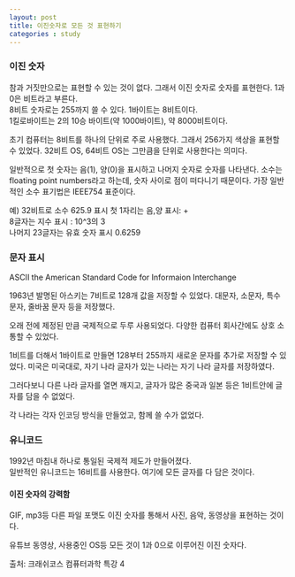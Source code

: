 ```yaml
---
layout: post
title: 이진숫자로 모든 것 표현하기
categories : study
---
```




### 이진 숫자

참과 거짓만으로는 표현할 수 있는 것이 없다. 그래서 이진 숫자로 숫자를 표현한다.
1과 0은 비트라고 부른다.  
8비트 숫자로는 255까지 쓸 수 있다.
1바이트는 8비트이다.  
1킬로바이트는 2의 10승 바이트(약 1000바이트), 약 8000비트이다.


초기 컴퓨터는 8비트를 하나의 단위로 주로 사용했다. 그래서 256가지 색상을 표현할 수 있었다.
32비트 OS, 64비트 OS는 그만큼을 단위로 사용한다는 의미다.


일반적으로 첫 숫자는 음(1), 양(0)을 표시하고 나머지 숫자로 숫자를 나타낸다.
소수는 floating point numbers라고 하는데, 숫자 사이로 점이 떠다니기 때문이다.
가장 일반적인 소수 표기법은 IEEE754 표준이다.

예) 32비트로 소수 625.9 표시
첫 1자리는 음,양 표시: +  
8글자는 지수 표시 : 10^3의 3  
나머지 23글자는 유효 숫자 표시 0.6259  


### 문자 표시
ASCII
the American Standard Code for Informaion Interchange

1963년 발명된 아스키는 7비트로 128개 값을 저장할 수 있었다.
대문자, 소문자, 특수문자, 줄바꿈 문자 등을 저장했다.  

오래 전에 제정된 만큼 국제적으로 두루 사용되었다.
다양한 컴퓨터 회사간에도 상호 소통할 수 있었다.

1비트를 더해서 1바이트로 만들면 128부터 255까지 새로운 문자를 추가로 저장할 수 있었다. 
미국은 미국대로, 자기 나라 글자가 있는 나라는 자기 나라 글자를 저장하였다.

그러다보니 다른 나라 글자를 열면 깨지고, 글자가 많은 중국과 일본 등은 1비트안에 글자를 담을 수 없었다.

각 나라는 각자 인코딩 방식을 만들었고, 함께 쓸 수가 없었다.

### 유니코드

1992년 마침내 하나로 통일된 국제적 제도가 만들어졌다.     
일반적인 유니코드는 16비트를 사용한다. 여기에 모든 글자를 다 담은 것이다.

#### 이진 숫자의 강력함

GIF, mp3등 다른 파일 포맷도 이진 숫자를 통해서 사진, 음악, 동영상을 표현하는 것이다.

유튜브 동영상, 사용중인 OS등 모든 것이 1과 0으로 이루어진 이진 숫자다.




출처: 크래쉬코스 컴퓨터과학 특강 4